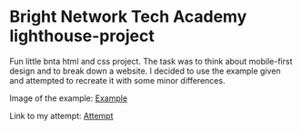# Bright Network Tech Academy lighthouse-project

Fun little bnta html and css project. The task was to think about mobile-first design and to break down a website. I decided to use the example given and attempted to recreate it with some minor differences.
<br>

Image of the example: [Example](https://cdn.discordapp.com/attachments/893117051902771241/893117179355086888/Lighthouse_color_scheme.png)

Link to my attempt: [Attempt](https://vinhchugg.github.io/bnta-lighthouse-project/)
